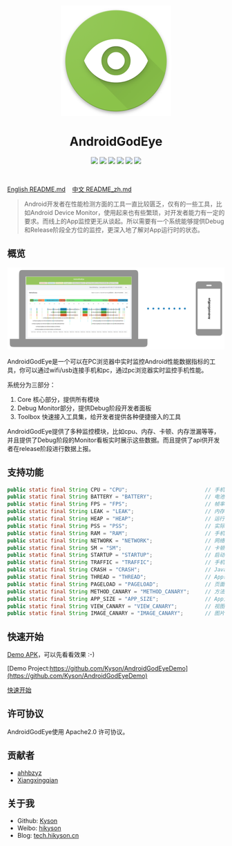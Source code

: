 <p align="center">
  <img src="ART/android_god_eye_logo.png" width="256" height="256" />
</p>

<h1 align="center">AndroidGodEye</h1>
<p align="center">
<a href="https://travis-ci.org/Kyson/AndroidGodEye" target="_blank"><img src="https://travis-ci.org/Kyson/AndroidGodEye.svg?branch=master"></img></a>
<a href="https://app.codacy.com/app/Kyson/AndroidGodEye?utm_source=github.com&utm_medium=referral&utm_content=Kyson/AndroidGodEye&utm_campaign=Badge_Grade_Settings" target="_blank"><img src="https://api.codacy.com/project/badge/Grade/e5f4ed2cb65c4e6d87587e8287fe7945"></img></a>
<a href="https://github.com/Kyson/AndroidGodEye/tags" target="_blank"><img src="https://img.shields.io/github/v/tag/Kyson/AndroidGodEye?label=version"></img></a>
<a href="http://androidweekly.net/issues/issue-293" target="_blank"><img src="https://img.shields.io/badge/Android%20Weekly-%23293-blue.svg"></img></a>
<a href="https://android-arsenal.com/details/1/6561" target="_blank"><img src="https://img.shields.io/badge/Android%20Arsenal-AndroidGodEye-brightgreen.svg?style=flat"></img></a>
<a href="LICENSE" target="_blank"><img src="http://img.shields.io/badge/license-Apache2.0-brightgreen.svg?style=flat"></img></a>
</p>
<br/>

<p>
<a href="README.md">English README.md</a>&nbsp;&nbsp;&nbsp;
<a href="README_zh.md">中文 README_zh.md</a>
</p>

> Android开发者在性能检测方面的工具一直比较匮乏，仅有的一些工具，比如Android Device Monitor，使用起来也有些繁琐，对开发者能力有一定的要求。而线上的App监控更无从谈起。所以需要有一个系统能够提供Debug和Release阶段全方位的监控，更深入地了解对App运行时的状态。

## 概览

![android_godeye_connect](ART/android_god_eye_connect.jpg)

AndroidGodEye是一个可以在PC浏览器中实时监控Android性能数据指标的工具，你可以通过wifi/usb连接手机和pc，通过pc浏览器实时监控手机性能。

系统分为三部分：

1. Core 核心部分，提供所有模块
2. Debug Monitor部分，提供Debug阶段开发者面板
3. Toolbox 快速接入工具集，给开发者提供各种便捷接入的工具

AndroidGodEye提供了多种监控模块，比如cpu、内存、卡顿、内存泄漏等等，并且提供了Debug阶段的Monitor看板实时展示这些数据。而且提供了api供开发者在release阶段进行数据上报。

## 支持功能

```java
public static final String CPU = "CPU";                         // 手机和App Cpu检测
public static final String BATTERY = "BATTERY";                 // 电池检测
public static final String FPS = "FPS";                         // 帧率检测
public static final String LEAK = "LEAK";                       // 内存泄漏检测
public static final String HEAP = "HEAP";                       // 运行堆内存占用检测
public static final String PSS = "PSS";                         // 实际物理共享内存占用检测
public static final String RAM = "RAM";                         // 手机内存
public static final String NETWORK = "NETWORK";                 // 网络请求检测
public static final String SM = "SM";                           // 卡顿检测
public static final String STARTUP = "STARTUP";                 // 启动检测
public static final String TRAFFIC = "TRAFFIC";                 // 手机和App流量检测
public static final String CRASH = "CRASH";                     // Java、Native崩溃/ANR
public static final String THREAD = "THREAD";                   // App线程即堆栈Dump检测
public static final String PAGELOAD = "PAGELOAD";               // 页面加载和生命周期检测
public static final String METHOD_CANARY = "METHOD_CANARY";     // 方法耗时检测
public static final String APP_SIZE = "APP_SIZE";               // App大小，包括apk、存储和缓存
public static final String VIEW_CANARY = "VIEW_CANARY";         // 视图层级、过度绘制检测
public static final String IMAGE_CANARY = "IMAGE_CANARY";       // 图片不合理内存占用检测
```

## 快速开始

[Demo APK](https://fir.im/5k67)，可以先看看效果 :-)

[Demo Project:https://github.com/Kyson/AndroidGodEyeDemo](https://github.com/Kyson/AndroidGodEyeDemo)

[快速开始](wiki/0x00-QuickStart_zh)

## 许可协议

AndroidGodEye使用 Apache2.0 许可协议。

## 贡献者

- [ahhbzyz](https://github.com/ahhbzyz)
- [Xiangxingqian](https://github.com/Xiangxingqian)

## 关于我

- Github: [Kyson](https://github.com/Kyson)
- Weibo: [hikyson](https://weibo.com/hikyson)
- Blog: [tech.hikyson.cn](https://tech.hikyson.cn/)









